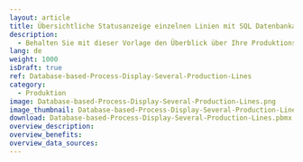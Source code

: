```yaml
---
layout: article
title: Übersichtliche Statusanzeige einzelnen Linien mit SQL Datenbankanbindung 
description: 
  - Behalten Sie mit dieser Vorlage den Überblick über Ihre Produktionslinien. Dieses Cockpit-Dashboard basiert auf einer SQL-Datenbank und gibt dem zuständigen Schichtleiter einen Überblick über alle Produktionslinien. Sie können sofort sehen, in welcher Phase sich jede einzelne Linie befindet.
lang: de
weight: 1000
isDraft: true
ref: Database-based-Process-Display-Several-Production-Lines
category:
  - Produktion
image: Database-based-Process-Display-Several-Production-Lines.png
image_thumbnail: Database-based-Process-Display-Several-Production-Lines_thumbnail.png
download: Database-based-Process-Display-Several-Production-Lines.pbmx
overview_description:
overview_benefits:
overview_data_sources:
---
```


